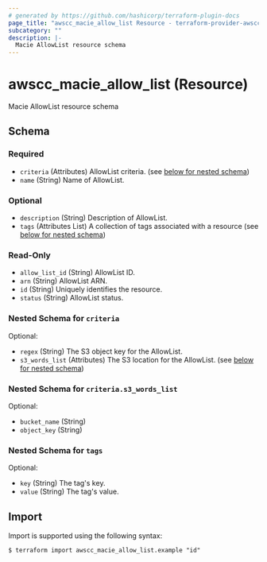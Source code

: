 ```yaml
---
# generated by https://github.com/hashicorp/terraform-plugin-docs
page_title: "awscc_macie_allow_list Resource - terraform-provider-awscc"
subcategory: ""
description: |-
  Macie AllowList resource schema
---
```


# awscc_macie_allow_list (Resource)

Macie AllowList resource schema



<!-- schema generated by tfplugindocs -->
## Schema

### Required

- `criteria` (Attributes) AllowList criteria. (see [below for nested schema](#nestedatt--criteria))
- `name` (String) Name of AllowList.

### Optional

- `description` (String) Description of AllowList.
- `tags` (Attributes List) A collection of tags associated with a resource (see [below for nested schema](#nestedatt--tags))

### Read-Only

- `allow_list_id` (String) AllowList ID.
- `arn` (String) AllowList ARN.
- `id` (String) Uniquely identifies the resource.
- `status` (String) AllowList status.

<a id="nestedatt--criteria"></a>
### Nested Schema for `criteria`

Optional:

- `regex` (String) The S3 object key for the AllowList.
- `s3_words_list` (Attributes) The S3 location for the AllowList. (see [below for nested schema](#nestedatt--criteria--s3_words_list))

<a id="nestedatt--criteria--s3_words_list"></a>
### Nested Schema for `criteria.s3_words_list`

Optional:

- `bucket_name` (String)
- `object_key` (String)



<a id="nestedatt--tags"></a>
### Nested Schema for `tags`

Optional:

- `key` (String) The tag's key.
- `value` (String) The tag's value.

## Import

Import is supported using the following syntax:

```shell
$ terraform import awscc_macie_allow_list.example "id"
```
